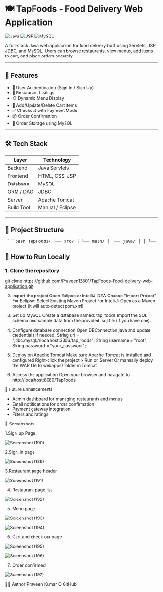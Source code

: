 # 🍽️ TapFoods - Food Delivery Web Application

![Java](https://img.shields.io/badge/Java-ED8B00?style=for-the-badge&logo=java&logoColor=white)
![JSP](https://img.shields.io/badge/JSP-007396?style=for-the-badge&logo=apachetomcat&logoColor=white)
![MySQL](https://img.shields.io/badge/MySQL-005C84?style=for-the-badge&logo=mysql&logoColor=white)

A full-stack Java web application for food delivery built using Servlets, JSP, JDBC, and MySQL. Users can browse restaurants, view menus, add items to cart, and place orders securely.

---

## 🚀 Features

- 🔐 User Authentication (Sign In / Sign Up)
- 🍴 Restaurant Listings
- 📋 Dynamic Menu Display
- 🛒 Add/Update/Delete Cart Items
- ✅ Checkout with Payment Mode
- 📦 Order Confirmation
- 🧾 Order Storage using MySQL

---

## 🛠️ Tech Stack

| Layer         | Technology         |
|---------------|--------------------|
| Backend       | Java Servlets      |
| Frontend      | HTML, CSS, JSP     |
| Database      | MySQL              |
| ORM / DAO     | JDBC               |
| Server        | Apache Tomcat      |
| Build Tool    | Manual / Eclipse   |

---

## 📂 Project Structure
<pre> ```bash TapFoods/ ├── src/ │ └── main/ │ ├── java/ │ │ └── com/ │ │ └── tapfoods/ │ │ ├── Model/ │ │ ├── DAO/ │ │ ├── DAOImple/ │ │ └── Servlets/ │ └── webapp/ │ ├── assets/ │ │ ├── css/ │ │ └── js/ │ ├── *.jsp # JSP files like index.jsp, menu.jsp, etc. │ └── WEB-INF/ │ └── web.xml ├── pom.xml # Maven project configuration file ├── database/ │ └── tapfoods_schema.sql # SQL schema file └── .gitignore # Git ignore rules ``` </pre>


## 🚀 How to Run Locally

### 1. Clone the repository
  git clone https://github.com/Praveen12801/TapFoods-Food-delivery-web-application.git

2. Import the project
  Open Eclipse or IntelliJ IDEA
  Choose "Import Project"
  For Eclipse: Select Existing Maven Project
  For IntelliJ: Open as a Maven project (it will auto-detect pom.xml)

3. Set up MySQL
  Create a database named: tap_foods
  Import the SQL schema and sample data from the provided .sql file (if you have one).

4. Configure database connection
  Open DBConnection.java and update credentials if needed.
  String url = "jdbc:mysql://localhost:3306/tap_foods";
  String username = "root";
  String password = "your_password";

5. Deploy on Apache Tomcat
  Make sure Apache Tomcat is installed and configured
  Right-click the project > Run on Server
  Or manually deploy the WAR file to webapps/ folder in Tomcat

6. Access the application
  Open your browser and navigate to:
  http://localhost:8080/TapFoods


🔐 Future Enhancements
- Admin dashboard for managing restaurants and menus
- Email notifications for order confirmation
- Payment gateway integration
- Filters and ratings


📸 Screenshots

1.Sign_up Page

![Screenshot (190)](https://github.com/user-attachments/assets/a6b85f57-3c7b-4c67-9f12-f1315f434f40)

2.Sign_in page

![Screenshot (189)](https://github.com/user-attachments/assets/d196428a-4f9b-498c-b290-e08a2a0da52b)

3.Restaurant page header

![Screenshot (191)](https://github.com/user-attachments/assets/de08b566-0959-4389-be72-fd0cb4ebd53f)

4. Restaurant page list
   
![Screenshot (192)](https://github.com/user-attachments/assets/eb9aabee-c50f-49fb-afa2-857282aa99dd)

5. Menu page

![Screenshot (193)](https://github.com/user-attachments/assets/698ff858-f054-4ab0-ab6a-0e750b01c2ab)

![Screenshot (194)](https://github.com/user-attachments/assets/4f597659-9bf2-4477-b445-500f40c72311)

6. Cart and check out page

![Screenshot (195)](https://github.com/user-attachments/assets/c1e5ba6a-d6db-4d21-9f72-5754638f3906)

![Screenshot (196)](https://github.com/user-attachments/assets/3302099f-13d3-4ac4-a658-b8653edf921e)

7. Order confirmed
   
![Screenshot (197)](https://github.com/user-attachments/assets/bb6565d6-e10c-4fc6-8d47-67c0956240b2)


🙋‍♂️ Author
Praveen Kumar O
GitHub

